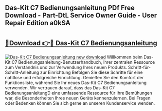 ## Das-Kit C7 Bedienungsanleitung PDf Free Download - Part-DtL Service Owner Guide - User Repair Edition a0kSA

# <h2><a href="http://df11ss.blite.top/?on=Das-Kit+C7+Bedienungsanleitung">🔗Download 👉🔴 Das-Kit C7 Bedienungsanleitung</a></h2>

[![Das-Kit C7 Bedienungsanleitung new download](https://i.imgur.com/lujVjoI.png)](http://df11ss.blite.top/?on=Das-Kit+C7+Bedienungsanleitung)
Willkommen beim Das-Kit C7 Bedienungsanleitung-Benutzerhandbuch, Ihrer zentralen Ressource zum Verständnis und zur Verwendung Ihres neuen Produkts. Schritt-für-Schritt-Anleitung zur Einrichtung Befolgen Sie diese Schritte für eine nahtlose und erfolgreiche Einrichtung. Genießen Sie den Komfort der Funktionsliste, während Sie Ihr neues Das-Kit C7 Bedienungsanleitung verwenden. Wir vertrauen darauf, dass das Das-Kit C7 BedienungsanleitungD eine umfassende Ressource für Ihre Bemühungen war, die Besonderheiten Ihres neuen Geräts kennenzulernen. Bei Fragen oder Bedenken können Sie sich gerne an unseren Kundenservice wenden.
